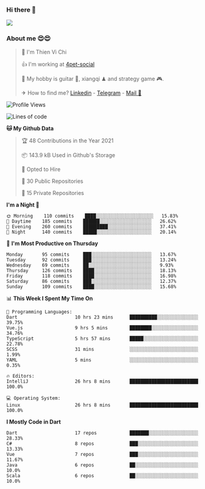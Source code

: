 ### Hi there 👋
![](https://media1.tenor.com/images/9aa4aee77151757a310fcdb4b8fd2a0a/tenor.gif?itemid=12671405)

### About me 😍😍

> 🙎 I'm Thien Vi Chi
> 
> 👍 I'm working at [4pet-social](https://github.com/4pet-social)
>
> 🥞 My hobby is guitar 🎸, xiangqi ♟ and strategy game 🎮.
> 
> ✈ How to find me? [Linkedin](https://www.linkedin.com/in/tvc12/) - [Telegram](https://t.me/yeutham212) - [Mail 📧](mailto:meomeocf98@gmail.com)
> 

<!--START_SECTION:waka-->
![Profile Views](http://img.shields.io/badge/Profile%20Views-4-blue)

![Lines of code](https://img.shields.io/badge/From%20Hello%20World%20I%27ve%20Written-712086%20lines%20of%20code-blue)

**🐱 My Github Data** 

> 🏆 48 Contributions in the Year 2021
 > 
> 📦 143.9 kB Used in Github's Storage 
 > 
> 💼 Opted to Hire
 > 
> 📜 30 Public Repositories 
 > 
> 🔑 15 Private Repositories  
 > 
**I'm a Night 🦉** 

```text
🌞 Morning    110 commits    ████░░░░░░░░░░░░░░░░░░░░░   15.83% 
🌆 Daytime    185 commits    ██████░░░░░░░░░░░░░░░░░░░   26.62% 
🌃 Evening    260 commits    █████████░░░░░░░░░░░░░░░░   37.41% 
🌙 Night      140 commits    █████░░░░░░░░░░░░░░░░░░░░   20.14%

```
📅 **I'm Most Productive on Thursday** 

```text
Monday       95 commits     ███░░░░░░░░░░░░░░░░░░░░░░   13.67% 
Tuesday      92 commits     ███░░░░░░░░░░░░░░░░░░░░░░   13.24% 
Wednesday    69 commits     ██░░░░░░░░░░░░░░░░░░░░░░░   9.93% 
Thursday     126 commits    ████░░░░░░░░░░░░░░░░░░░░░   18.13% 
Friday       118 commits    ████░░░░░░░░░░░░░░░░░░░░░   16.98% 
Saturday     86 commits     ███░░░░░░░░░░░░░░░░░░░░░░   12.37% 
Sunday       109 commits    ████░░░░░░░░░░░░░░░░░░░░░   15.68%

```


📊 **This Week I Spent My Time On** 

```text
💬 Programming Languages: 
Dart                     10 hrs 23 mins      ██████████░░░░░░░░░░░░░░░   39.75% 
Vue.js                   9 hrs 5 mins        ████████░░░░░░░░░░░░░░░░░   34.76% 
TypeScript               5 hrs 57 mins       █████░░░░░░░░░░░░░░░░░░░░   22.78% 
SCSS                     31 mins             ░░░░░░░░░░░░░░░░░░░░░░░░░   1.99% 
YAML                     5 mins              ░░░░░░░░░░░░░░░░░░░░░░░░░   0.35%

🔥 Editors: 
IntelliJ                 26 hrs 8 mins       █████████████████████████   100.0%

💻 Operating System: 
Linux                    26 hrs 8 mins       █████████████████████████   100.0%

```

**I Mostly Code in Dart** 

```text
Dart                     17 repos            ███████░░░░░░░░░░░░░░░░░░   28.33% 
C#                       8 repos             ███░░░░░░░░░░░░░░░░░░░░░░   13.33% 
Vue                      7 repos             ███░░░░░░░░░░░░░░░░░░░░░░   11.67% 
Java                     6 repos             ██░░░░░░░░░░░░░░░░░░░░░░░   10.0% 
Scala                    6 repos             ██░░░░░░░░░░░░░░░░░░░░░░░   10.0%

```



<!--END_SECTION:waka-->